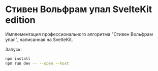 # Стивен Вольфрам упал SvelteKit edition

Имплементация профессионального алгоритма "Стивен Вольфрам упал", написанная на SvelteKit.

Запуск:

```sh
npm install
npm run dev -- --open --host
```
